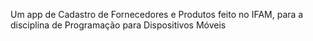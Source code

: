 Um app de Cadastro de Fornecedores e Produtos feito no IFAM, para a disciplina de Programação para Dispositivos Móveis
